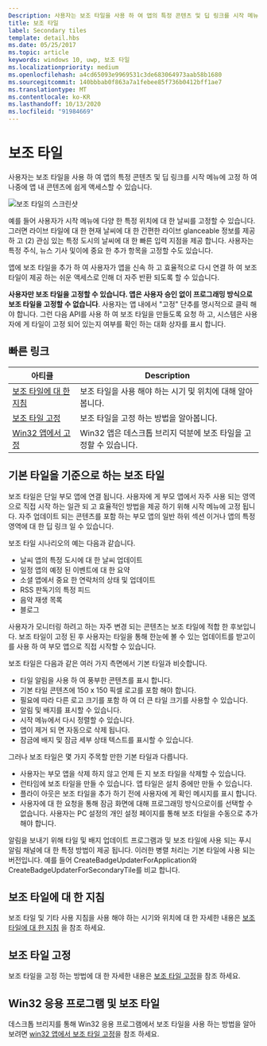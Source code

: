 ```yaml
---
Description: 사용자는 보조 타일을 사용 하 여 앱의 특정 콘텐츠 및 딥 링크를 시작 메뉴에 고정 하 여 나중에 앱 내 콘텐츠에 쉽게 액세스할 수 있습니다.
title: 보조 타일
label: Secondary tiles
template: detail.hbs
ms.date: 05/25/2017
ms.topic: article
keywords: windows 10, uwp, 보조 타일
ms.localizationpriority: medium
ms.openlocfilehash: a4cd65093e9969531c3de683064973aab58b1680
ms.sourcegitcommit: 140bbbab0f863a7a1febee85f736b0412bff1ae7
ms.translationtype: MT
ms.contentlocale: ko-KR
ms.lasthandoff: 10/13/2020
ms.locfileid: "91984669"
---
```

# <a name="secondary-tiles"></a>보조 타일


사용자는 보조 타일을 사용 하 여 앱의 특정 콘텐츠 및 딥 링크를 시작 메뉴에 고정 하 여 나중에 앱 내 콘텐츠에 쉽게 액세스할 수 있습니다.

![보조 타일의 스크린샷](images/secondarytiles.png)

예를 들어 사용자가 시작 메뉴에 다양 한 특정 위치에 대 한 날씨를 고정할 수 있습니다. 그러면 라이브 타일에 대 한 현재 날씨에 대 한 간편한 라이브 glanceable 정보를 제공 하 고 (2) 관심 있는 특정 도시의 날씨에 대 한 빠른 입력 지점을 제공 합니다. 사용자는 특정 주식, 뉴스 기사 및이에 중요 한 추가 항목을 고정할 수도 있습니다.

앱에 보조 타일을 추가 하 여 사용자가 앱을 신속 하 고 효율적으로 다시 연결 하 여 보조 타일이 제공 하는 쉬운 액세스로 인해 더 자주 반환 되도록 할 수 있습니다.

**사용자만 보조 타일을 고정할 수 있습니다. 앱은 사용자 승인 없이 프로그래밍 방식으로 보조 타일을 고정할 수 없습니다**. 사용자는 앱 내에서 "고정" 단추를 명시적으로 클릭 해야 합니다. 그런 다음 API를 사용 하 여 보조 타일을 만들도록 요청 하 고, 시스템은 사용자에 게 타일이 고정 되어 있는지 여부를 확인 하는 대화 상자를 표시 합니다.

## <a name="quick-links"></a>빠른 링크

| 아티클 | Description |
| --- | --- |
| [보조 타일에 대 한 지침](secondary-tiles-guidance.md) | 보조 타일을 사용 해야 하는 시기 및 위치에 대해 알아봅니다. |
| [보조 타일 고정](secondary-tiles-pinning.md) | 보조 타일을 고정 하는 방법을 알아봅니다. |
| [Win32 앱에서 고정](secondary-tiles-desktop-pinning.md) | Win32 앱은 데스크톱 브리지 덕분에 보조 타일을 고정할 수 있습니다. |


## <a name="secondary-tiles-in-relation-to-primary-tiles"></a>기본 타일을 기준으로 하는 보조 타일

보조 타일은 단일 부모 앱에 연결 됩니다. 사용자에 게 부모 앱에서 자주 사용 되는 영역으로 직접 시작 하는 일관 되 고 효율적인 방법을 제공 하기 위해 시작 메뉴에 고정 됩니다. 자주 업데이트 되는 콘텐츠를 포함 하는 부모 앱의 일반 하위 섹션 이거나 앱의 특정 영역에 대 한 딥 링크 일 수 있습니다.

보조 타일 시나리오의 예는 다음과 같습니다.

* 날씨 앱의 특정 도시에 대 한 날씨 업데이트
* 일정 앱의 예정 된 이벤트에 대 한 요약
* 소셜 앱에서 중요 한 연락처의 상태 및 업데이트
* RSS 판독기의 특정 피드
* 음악 재생 목록
* 블로그

사용자가 모니터링 하려고 하는 자주 변경 되는 콘텐츠는 보조 타일에 적합 한 후보입니다. 보조 타일이 고정 된 후 사용자는 타일을 통해 한눈에 볼 수 있는 업데이트를 받고이를 사용 하 여 부모 앱으로 직접 시작할 수 있습니다.

보조 타일은 다음과 같은 여러 가지 측면에서 기본 타일과 비슷합니다.

* 타일 알림을 사용 하 여 풍부한 콘텐츠를 표시 합니다.
* 기본 타일 콘텐츠에 150 x 150 픽셀 로고를 포함 해야 합니다.
* 필요에 따라 다른 로고 크기를 포함 하 여 더 큰 타일 크기를 사용할 수 있습니다.
* 알림 및 배지를 표시할 수 있습니다.
* 시작 메뉴에서 다시 정렬할 수 있습니다.
* 앱이 제거 되 면 자동으로 삭제 됩니다.
* 잠금에 배지 및 잠금 세부 상태 텍스트를 표시할 수 있습니다.

그러나 보조 타일은 몇 가지 주목할 만한 기본 타일과 다릅니다.

* 사용자는 부모 앱을 삭제 하지 않고 언제 든 지 보조 타일을 삭제할 수 있습니다.
* 런타임에 보조 타일을 만들 수 있습니다. 앱 타일은 설치 중에만 만들 수 있습니다.
* 플라이 아웃은 보조 타일을 추가 하기 전에 사용자에 게 확인 메시지를 표시 합니다.
* 사용자에 대 한 요청을 통해 잠금 화면에 대해 프로그래밍 방식으로이를 선택할 수 없습니다. 사용자는 PC 설정의 개인 설정 페이지를 통해 보조 타일을 수동으로 추가 해야 합니다.

알림을 보내기 위해 타일 및 배지 업데이트 프로그램과 및 보조 타일에 사용 되는 푸시 알림 채널에 대 한 특정 방법이 제공 됩니다. 이러한 병렬 처리는 기본 타일에 사용 되는 버전입니다. 예를 들어 CreateBadgeUpdaterForApplication와 CreateBadgeUpdaterForSecondaryTile를 비교 합니다.


## <a name="guidance-on-secondary-tiles"></a>보조 타일에 대 한 지침
보조 타일 및 기타 사용 지침을 사용 해야 하는 시기와 위치에 대 한 자세한 내용은 [보조 타일에 대 한 지침](secondary-tiles-guidance.md) 을 참조 하세요.


## <a name="pinning-secondary-tiles"></a>보조 타일 고정
보조 타일을 고정 하는 방법에 대 한 자세한 내용은 [보조 타일 고정](secondary-tiles-pinning.md)을 참조 하세요.


## <a name="win32-applications-and-secondary-tiles"></a>Win32 응용 프로그램 및 보조 타일
데스크톱 브리지를 통해 Win32 응용 프로그램에서 보조 타일을 사용 하는 방법을 알아보려면 [win32 앱에서 보조 타일 고정](secondary-tiles-desktop-pinning.md)을 참조 하세요.

